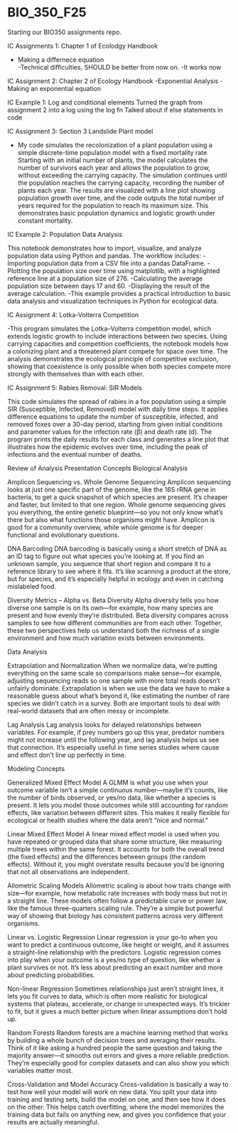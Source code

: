 # BIO_350_F25

Starting our BIO350 assignments repo.

IC Assignments 1: Chapter 1 of Ecolodgy Handbook 
 - Making a differnece equation  
 -Technical difficulties, SHOULD be better from now on. 
 -It works now 


 IC Assignment 2: Chapter 2 of Ecology Handbook 
 -Exponential Analysis 
 -Making an exponential equation 

 IC Example 1: Log and conditional elements 
 Turned the graph from assignment 2 into a log using the log fn 
 Talked about if else statements in code
 
 IC Assignment 3: Section 3 Landslide Plant model 
- My code simulates the recolonization of a plant population using a simple discrete-time population model with a fixed mortality rate. Starting with an initial number of plants, the model calculates the number of survivors each year and allows the population to grow, without exceeding the carrying capacity. The simulation continues until the population reaches the carrying capacity, recording the number of plants each year. The results are visualized with a line plot showing population growth over time, and the code outputs the total number of years required for the population to reach its maximum size. This demonstrates basic population dynamics and logistic growth under constant mortality.

IC Example 2: Population Data Analysis

This notebook demonstrates how to import, visualize, and analyze population data using Python and pandas. The workflow includes:
-Importing population data from a CSV file into a pandas DataFrame.
-Plotting the population size over time using matplotlib, with a highlighted reference line at a population size of 276.
-Calculating the average population size between days 17 and 60.
-Displaying the result of the average calculation.
-This example provides a practical introduction to basic data analysis and visualization techniques in Python for ecological data. 

IC Assignment 4: Lotka-Volterra Competition

-This program simulates the Lotka–Volterra competition model, which extends logistic growth to include interactions between two species. Using carrying capacities and competition coefficients, the notebook models how a colonizing plant and a threatened plant compete for space over time. The analysis demonstrates the ecological principle of competitive exclusion, showing that coexistence is only possible when both species compete more strongly with themselves than with each other. 

IC Assignment 5: Rabies Removal: SIR Models 

This code simulates the spread of rabies in a fox population using a simple SIR (Susceptible, Infected, Removed) model with daily time steps. It applies difference equations to update the number of susceptible, infected, and removed foxes over a 30-day period, starting from given initial conditions and parameter values for the infection rate (β) and death rate (d). The program prints the daily results for each class and generates a line plot that illustrates how the epidemic evolves over time, including the peak of infections and the eventual number of deaths. 



Review of Analysis Presentation Concepts
Biological Analysis

Amplicon Sequencing vs. Whole Genome Sequencing
Amplicon sequencing looks at just one specific part of the genome, like the 16S rRNA gene in bacteria, to get a quick snapshot of which species are present. It’s cheaper and faster, but limited to that one region. Whole genome sequencing gives you everything, the entire genetic blueprint—so you not only know what’s there but also what functions those organisms might have. Amplicon is good for a community overview, while whole genome is for deeper functional and evolutionary questions.

DNA Barcoding
DNA barcoding is basically using a short stretch of DNA as an ID tag to figure out what species you’re looking at. If you find an unknown sample, you sequence that short region and compare it to a reference library to see where it fits. It’s like scanning a product at the store, but for species, and it’s especially helpful in ecology and even in catching mislabeled food.

Diversity Metrics – Alpha vs. Beta Diversity
Alpha diversity tells you how diverse one sample is on its own—for example, how many species are present and how evenly they’re distributed. Beta diversity compares across samples to see how different communities are from each other. Together, these two perspectives help us understand both the richness of a single environment and how much variation exists between environments.

Data Analysis

Extrapolation and Normalization
When we normalize data, we’re putting everything on the same scale so comparisons make sense—for example, adjusting sequencing reads so one sample with more total reads doesn’t unfairly dominate. Extrapolation is when we use the data we have to make a reasonable guess about what’s beyond it, like estimating the number of rare species we didn’t catch in a survey. Both are important tools to deal with real-world datasets that are often messy or incomplete.

Lag Analysis
Lag analysis looks for delayed relationships between variables. For example, if prey numbers go up this year, predator numbers might not increase until the following year, and lag analysis helps us see that connection. It’s especially useful in time series studies where cause and effect don’t line up perfectly in time.

Modeling Concepts

Generalized Mixed Effect Model
A GLMM is what you use when your outcome variable isn’t a simple continuous number—maybe it’s counts, like the number of birds observed, or yes/no data, like whether a species is present. It lets you model those outcomes while still accounting for random effects, like variation between different sites. This makes it really flexible for ecological or health studies where the data aren’t “nice and normal.”

Linear Mixed Effect Model
A linear mixed effect model is used when you have repeated or grouped data that share some structure, like measuring multiple trees within the same forest. It accounts for both the overall trend (the fixed effects) and the differences between groups (the random effects). Without it, you might overstate results because you’d be ignoring that not all observations are independent.

Allometric Scaling Models
Allometric scaling is about how traits change with size—for example, how metabolic rate increases with body mass but not in a straight line. These models often follow a predictable curve or power law, like the famous three-quarters scaling rule. They’re a simple but powerful way of showing that biology has consistent patterns across very different organisms.

Linear vs. Logistic Regression
Linear regression is your go-to when you want to predict a continuous outcome, like height or weight, and it assumes a straight-line relationship with the predictors. Logistic regression comes into play when your outcome is a yes/no type of question, like whether a plant survives or not. It’s less about predicting an exact number and more about predicting probabilities.

Non-linear Regression
Sometimes relationships just aren’t straight lines, it lets you fit curves to data, which is often more realistic for biological systems that plateau, accelerate, or change in unexpected ways. It’s trickier to fit, but it gives a much better picture when linear assumptions don’t hold up.

Random Forests
Random forests are a machine learning method that works by building a whole bunch of decision trees and averaging their results. Think of it like asking a hundred people the same question and taking the majority answer—it smooths out errors and gives a more reliable prediction. They’re especially good for complex datasets and can also show you which variables matter most.

Cross-Validation and Model Accuracy
Cross-validation is basically a way to test how well your model will work on new data. You split your data into training and testing sets, build the model on one, and then see how it does on the other. This helps catch overfitting, where the model memorizes the training data but fails on anything new, and gives you confidence that your results are actually meaningful.